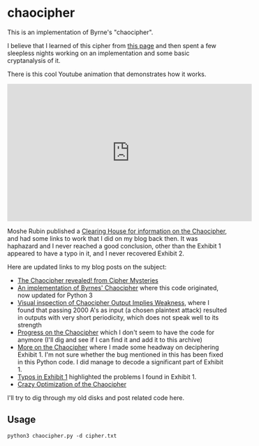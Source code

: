 # chaocipher

This is an implementation of Byrne's "chaocipher". 

I believe that I learned of this cipher from [this page](https://ciphermysteries.com/2010/07/03/the-chaocipher-revealed)
and then spent a few sleepless nights working on an implementation and some basic cryptanalysis of it.

There is this cool Youtube animation that demonstrates how it works.

<iframe width="560" height="315" src="https://www.youtube.com/embed/BPI3P-ikWCk?si=f0GLWaXaYi4AcHKs" title="YouTube video player" frameborder="0" allow="accelerometer; autoplay; clipboard-write; encrypted-media; gyroscope; picture-in-picture; web-share" referrerpolicy="strict-origin-when-cross-origin" allowfullscreen></iframe>

Moshe Rubin published a [Clearing House for information on the Chaocipher](http://chaocipher.com/), and had some links to work that 
I did on my blog back then.  It was haphazard and I never reached a good conclusion, other than the Exhibit 1 appeared
to have a typo in it, and I never recovered Exhibit 2.  

Here are updated links to my blog posts on the subject:

- [The Chaocipher revealed! from Cipher Mysteries](https://brainwagon.org/blog/the-chaocipher-revealed-from-cipher-mysteries/)
- [An implementation of Byrnes' Chaocipher](https://brainwagon.org/blog/an-implementation-of-byrnes-chaocipher/) where this code originated, now updated for Python 3
- [Visual inspection of Chaocipher Output Implies Weakness](https://brainwagon.org/blog/visual-inspection-of-chaocipher-output-implies-weakness/), where I found that passing 2000 A's as input (a chosen plaintext attack) resulted in outputs with very short periodicity, which does not speak well to its strength
- [Progress on the Chaocipher](https://brainwagon.org/blog/progress-on-the-chaocipher/) which I don't seem to have the code for anymore (I'll dig and see if I can find it and add it to this archive)
- [More on the Chaocipher](https://brainwagon.org/blog/more-on-chaocipher/) where I made some headway on deciphering
Exhibit 1.  I'm not sure whether the bug mentioned in this has been fixed in this Python code.  I did manage to decode a significant part of Exhibit 1.
- [Typos in Exhibit 1](https://brainwagon.org/blog/typos-in-exhibit-1/) highlighted the problems I found in Exhibit 1. 
- [Crazy Optimization of the Chaocipher](https://brainwagon.org/blog/crazy-optimization-of-chaocipher/)

I'll try to dig through my old disks and post related code here.

## Usage

    python3 chaocipher.py -d cipher.txt

